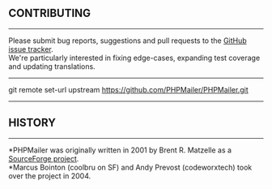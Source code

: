 ## **CONTRIBUTING**
---
Please submit bug reports, suggestions and pull requests to the [GitHub issue tracker](https://docs.github.com/en/issues/tracking-your-work-with-issues).  
We're particularly interested in fixing edge-cases, expanding test coverage and updating translations.
___
git remote set-url upstream https://github.com/PHPMailer/PHPMailer.git
___

## **HISTORY**
___
*PHPMailer was originally written in 2001 by Brent R. Matzelle as a [SourceForge project](https://docs.github.com/en/issues/tracking-your-work-with-issues).  
*Marcus Bointon (coolbru on SF) and Andy Prevost (codeworxtech) took over the project in 2004.
